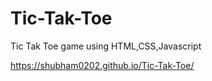 # Tic-Tak-Toe
Tic Tak Toe game using HTML,CSS,Javascript

https://shubham0202.github.io/Tic-Tak-Toe/
